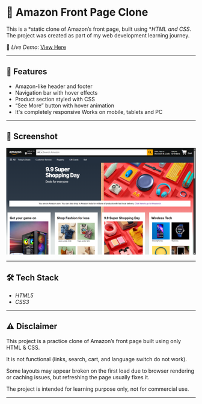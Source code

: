 # 🛒 Amazon Front Page Clone  

This is a *static clone of Amazon’s front page, built using **HTML and CSS*.  
The project was created as part of my web development learning journey.  

🔗 *Live Demo*: [View Here](https://abhihari777.github.io/Amazon-front-page-clone/)  

---

## 📌 Features
- Amazon-like header and footer  
- Navigation bar with hover effects  
- Product section styled with CSS  
- “See More” button with hover animation  
- It's completely responsive Works on mobile, tablets and PC

---

## 📸 Screenshot
![Amazon Clone Screenshot](Screenshot.png)   

---

## 🛠️ Tech Stack
- *HTML5*  
- *CSS3*  

---

## ⚠️ Disclaimer
This project is a practice clone of Amazon’s front page built using only HTML & CSS.

It is not functional (links, search, cart, and language switch do not work).

Some layouts may appear broken on the first load due to browser rendering or caching issues, but refreshing the page usually fixes it.

The project is intended for learning purpose only, not for commercial use.



---

